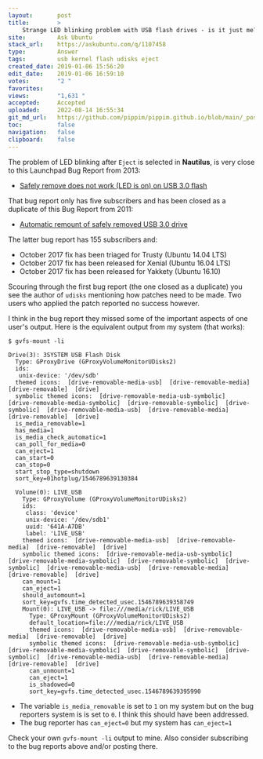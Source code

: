 ```yaml
---
layout:       post
title:        >
    Strange LED blinking problem with USB flash drives - is it just me?
site:         Ask Ubuntu
stack_url:    https://askubuntu.com/q/1107458
type:         Answer
tags:         usb kernel flash udisks eject
created_date: 2019-01-06 15:56:20
edit_date:    2019-01-06 16:59:10
votes:        "2 "
favorites:    
views:        "1,631 "
accepted:     Accepted
uploaded:     2022-08-14 16:55:34
git_md_url:   https://github.com/pippim/pippim.github.io/blob/main/_posts/2019/2019-01-06-Strange-LED-blinking-problem-with-USB-flash-drives-is-it-just-me_.md
toc:          false
navigation:   false
clipboard:    false
---
```


The problem of LED blinking after `Eject` is selected in **Nautilus**, is very close to this Launchpad Bug Report from 2013:

- [Safely remove does not work (LED is on) on USB 3.0 flash][1]

That bug report only has five subscribers and has been closed as a duplicate of this Bug Report from 2011: 

- [Automatic remount of safely removed USB 3.0 drive][2]

The latter bug report has 155 subscribers and:

- October 2017 fix has been triaged for Trusty (Ubuntu 14.04 LTS)
- October 2017 fix has been released for Xenial (Ubuntu 16.04 LTS)
- October 2017 fix has been released for Yakkety (Ubuntu 16.10)

Scouring through the first bug report (the one closed as a duplicate) you see the author of `udisks` mentioning how patches need to be made. Two users who applied the patch reported no success however.

I think in the bug report they missed some of the important aspects of one user's output. Here is the equivalent output from my system (that works):

``` 
$ gvfs-mount -li

Drive(3): 3SYSTEM USB Flash Disk
  Type: GProxyDrive (GProxyVolumeMonitorUDisks2)
  ids:
   unix-device: '/dev/sdb'
  themed icons:  [drive-removable-media-usb]  [drive-removable-media]  [drive-removable]  [drive]
  symbolic themed icons:  [drive-removable-media-usb-symbolic]  [drive-removable-media-symbolic]  [drive-removable-symbolic]  [drive-symbolic]  [drive-removable-media-usb]  [drive-removable-media]  [drive-removable]  [drive]
  is_media_removable=1
  has_media=1
  is_media_check_automatic=1
  can_poll_for_media=0
  can_eject=1
  can_start=0
  can_stop=0
  start_stop_type=shutdown
  sort_key=01hotplug/1546789639130384

  Volume(0): LIVE_USB
    Type: GProxyVolume (GProxyVolumeMonitorUDisks2)
    ids:
     class: 'device'
     unix-device: '/dev/sdb1'
     uuid: '641A-A7DB'
     label: 'LIVE_USB'
    themed icons:  [drive-removable-media-usb]  [drive-removable-media]  [drive-removable]  [drive]
    symbolic themed icons:  [drive-removable-media-usb-symbolic]  [drive-removable-media-symbolic]  [drive-removable-symbolic]  [drive-symbolic]  [drive-removable-media-usb]  [drive-removable-media]  [drive-removable]  [drive]
    can_mount=1
    can_eject=1
    should_automount=1
    sort_key=gvfs.time_detected_usec.1546789639358749
    Mount(0): LIVE_USB -> file:///media/rick/LIVE_USB
      Type: GProxyMount (GProxyVolumeMonitorUDisks2)
      default_location=file:///media/rick/LIVE_USB
      themed icons:  [drive-removable-media-usb]  [drive-removable-media]  [drive-removable]  [drive]
      symbolic themed icons:  [drive-removable-media-usb-symbolic]  [drive-removable-media-symbolic]  [drive-removable-symbolic]  [drive-symbolic]  [drive-removable-media-usb]  [drive-removable-media]  [drive-removable]  [drive]
      can_unmount=1
      can_eject=1
      is_shadowed=0
      sort_key=gvfs.time_detected_usec.1546789639395990
```

- The variable `is_media_removable` is set to `1` on my system but on the bug reporters system is is set to `0`. I think this should have been addressed.
- The bug reporter has `can_eject=0` but my system has `can_eject=1`

Check your own `gvfs-mount -li` output to mine. Also consider subscribing to the bug reports above and/or posting there.

  [1]: https://bugs.launchpad.net/ubuntu/+source/udisks/+bug/1194608
  [2]: https://bugs.launchpad.net/fedora/+source/linux/+bug/792085


